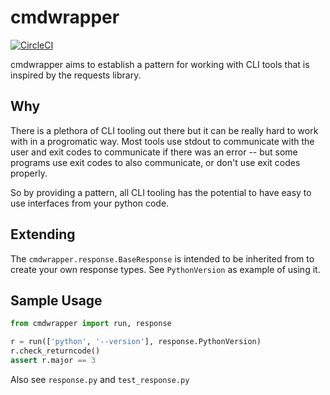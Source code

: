# cmdwrapper

[![CircleCI](https://circleci.com/gh/ograycode/cmdwrapper/tree/master.svg?style=svg)](https://circleci.com/gh/ograycode/cmdwrapper/tree/master)

cmdwrapper aims to establish a pattern for working with CLI tools that is inspired by the requests library.

## Why

There is a plethora of CLI tooling out there but it can be really hard to work with in a progromatic way. Most tools use stdout to communicate with the user and exit codes to communicate if there was an error -- but some programs use exit codes to also communicate, or don't use exit codes properly.

So by providing a pattern, all CLI tooling has the potential to have easy to use interfaces from your python code.

## Extending

The `cmdwrapper.response.BaseResponse` is intended to be inherited from to create your own response types. See `PythonVersion` as example of using it.

## Sample Usage

```python
from cmdwrapper import run, response

r = run(['python', '--version'], response.PythonVersion)
r.check_returncode()
assert r.major == 3
```

Also see `response.py` and `test_response.py`